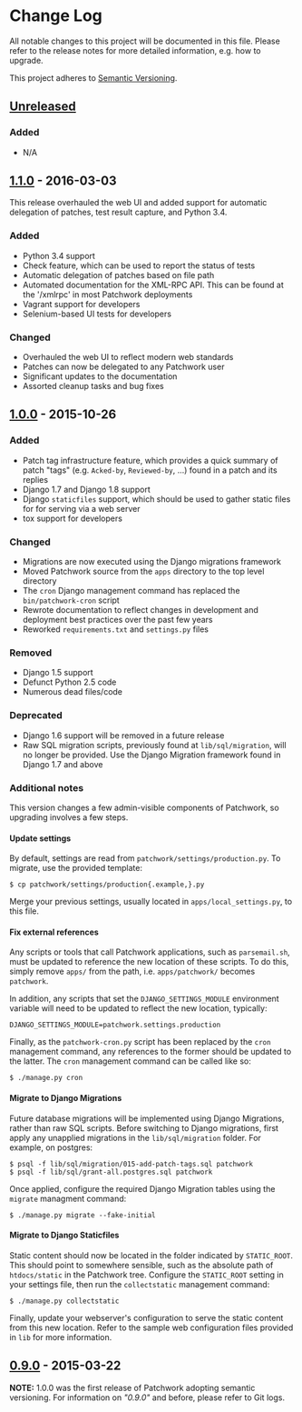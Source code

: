 # Change Log

All notable changes to this project will be documented in this file. Please
refer to the release notes for more detailed information, e.g. how to upgrade.

This project adheres to [Semantic Versioning](http://semver.org/).

## [Unreleased]

### Added

- N/A

## [1.1.0] - 2016-03-03

This release overhauled the web UI and added support for automatic delegation
of patches, test result capture, and Python 3.4.

### Added

- Python 3.4 support
- Check feature, which can be used to report the status of tests
- Automatic delegation of patches based on file path
- Automated documentation for the XML-RPC API. This can be found at the
  '/xmlrpc' in most Patchwork deployments
- Vagrant support for developers
- Selenium-based UI tests for developers

### Changed

- Overhauled the web UI to reflect modern web standards
- Patches can now be delegated to any Patchwork user
- Significant updates to the documentation
- Assorted cleanup tasks and bug fixes

## [1.0.0] - 2015-10-26

### Added

- Patch tag infrastructure feature, which provides a quick summary of patch
  "tags" (e.g. `Acked-by`, `Reviewed-by`, ...) found in a patch and its replies
- Django 1.7 and Django 1.8 support
- Django `staticfiles` support, which should be used to gather static files for
  for serving via a web server
- tox support for developers

### Changed

- Migrations are now executed using the Django migrations framework
- Moved Patchwork source from the `apps` directory to the top level directory
- The `cron` Django management command has replaced the `bin/patchwork-cron`
  script
- Rewrote documentation to reflect changes in development and deployment best
  practices over the past few years
- Reworked `requirements.txt` and `settings.py` files

### Removed

- Django 1.5 support
- Defunct Python 2.5 code
- Numerous dead files/code

### Deprecated

- Django 1.6 support will be removed in a future release
- Raw SQL migration scripts, previously found at `lib/sql/migration`, will no
  longer be provided. Use the Django Migration framework found in Django 1.7
  and above

### Additional notes

This version changes a few admin-visible components of Patchwork, so upgrading
involves a few steps.

#### Update settings

By default, settings are read from `patchwork/settings/production.py`. To
migrate, use the provided template:

    $ cp patchwork/settings/production{.example,}.py

Merge your previous settings, usually located in `apps/local_settings.py`, to
this file.

#### Fix external references

Any scripts or tools that call Patchwork applications, such as `parsemail.sh`,
must be updated to reference the new location of these scripts. To do this,
simply remove `apps/` from the path, i.e. `apps/patchwork/` becomes
`patchwork`.

In addition, any scripts that set the `DJANGO_SETTINGS_MODULE` environment
variable will need to be updated to reflect the new location, typically:

    DJANGO_SETTINGS_MODULE=patchwork.settings.production

Finally, as the `patchwork-cron.py` script has been replaced by the `cron`
management command, any references to the former should be updated to the
latter. The `cron` management command can be called like so:

    $ ./manage.py cron

#### Migrate to Django Migrations

Future database migrations will be implemented using Django Migrations, rather
than raw SQL scripts. Before switching to Django migrations, first apply any
unapplied migrations in the `lib/sql/migration` folder. For example, on
postgres:

    $ psql -f lib/sql/migration/015-add-patch-tags.sql patchwork
    $ psql -f lib/sql/grant-all.postgres.sql patchwork

Once applied, configure the required Django Migration tables using the
`migrate` managment command:

    $ ./manage.py migrate --fake-initial

#### Migrate to Django Staticfiles

Static content should now be located in the folder indicated by `STATIC_ROOT`.
This should point to somewhere sensible, such as the absolute path of
`htdocs/static` in the Patchwork tree. Configure the `STATIC_ROOT` setting in
your settings file, then run the `collectstatic` management command:

    $ ./manage.py collectstatic

Finally, update your webserver's configuration to serve the static content from
this new location. Refer to the sample web configuration files provided in
`lib` for more information.

## [0.9.0] - 2015-03-22

**NOTE:** 1.0.0 was the first release of Patchwork adopting semantic versioning.
For information on *"0.9.0"* and before, please refer to Git logs.

[Unreleased]: https://github.com/getpatchwork/patchwork/compare/v1.1.0...HEAD
[1.1.0]: https://github.com/getpatchwork/patchwork/compare/v1.0.0...v1.1.0
[1.0.0]: https://github.com/getpatchwork/patchwork/compare/v0.9.0...v1.0.0
[0.9.0]: https://github.com/getpatchwork/patchwork/compare/c561ebe...v0.9.0

